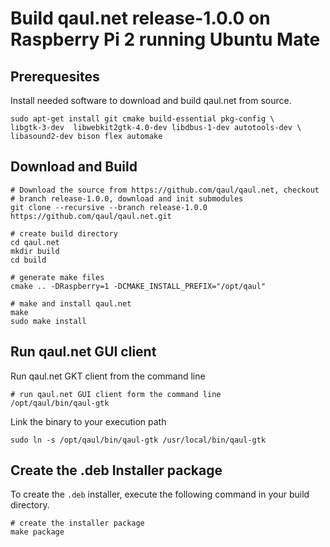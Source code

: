 Build qaul.net release-1.0.0 on Raspberry Pi 2 running Ubuntu Mate
==================================================================

Prerequesites
-------------

Install needed software to download and build qaul.net from source.

	sudo apt-get install git cmake build-essential pkg-config \
	libgtk-3-dev  libwebkit2gtk-4.0-dev libdbus-1-dev autotools-dev \
	libasound2-dev bison flex automake


Download and Build
------------------

	# Download the source from https://github.com/qaul/qaul.net, checkout 
    # branch release-1.0.0, download and init submodules
	git clone --recursive --branch release-1.0.0 https://github.com/qaul/qaul.net.git

	# create build directory
	cd qaul.net
	mkdir build
	cd build
	
	# generate make files
	cmake .. -DRaspberry=1 -DCMAKE_INSTALL_PREFIX="/opt/qaul"
	
	# make and install qaul.net
	make
	sudo make install


Run qaul.net GUI client
-----------------------

Run qaul.net GKT client from the command line

	# run qaul.net GUI client form the command line	
	/opt/qaul/bin/qaul-gtk


Link the binary to your execution path

	sudo ln -s /opt/qaul/bin/qaul-gtk /usr/local/bin/qaul-gtk


Create the .deb Installer package
---------------------------------

To create the `.deb` installer, execute the following command in your build 
directory.

	# create the installer package
	make package
